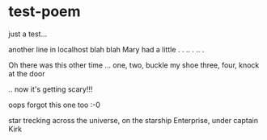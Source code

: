 # test-poem
just a test...

another line in localhost
blah blah Mary had a little . . ..  . .. . 

Oh there was this other time ...
one, two, buckle my shoe
three, four, knock at the door

 .. now it's getting scary!!!

oops forgot this one too :-0

star trecking across the universe,
on the starship Enterprise,
under captain Kirk
